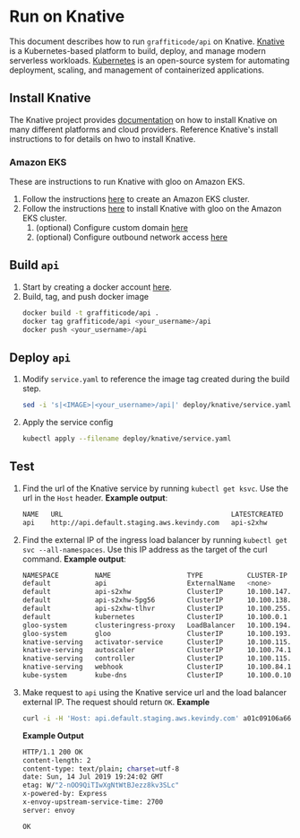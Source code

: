 # Run on Knative
This document describes how to run `graffiticode/api` on Knative.
[Knative](https://Knative.dev) is a Kubernetes-based platform to build, deploy,
and manage modern serverless workloads. [Kubernetes](https://kubernetes.io) is
an open-source system for automating deployment, scaling, and management of
containerized applications.

## Install Knative
The Knative project provides [documentation](https://Knative.dev/docs/install/)
on how to install Knative on many different platforms and cloud providers.
Reference Knative's install instructions to for details on hwo to install
Knative.

### Amazon EKS
These are instructions to run Knative with gloo on Amazon EKS.

1. Follow the instructions [here](https://docs.aws.amazon.com/eks/latest/userguide/getting-started-eksctl.html)
to create an Amazon EKS cluster.
1. Follow the instructions [here](https://knative.dev/docs/install/knative-with-gloo/)
to install Knative with gloo on the Amazon EKS cluster.
   1. (optional) Configure custom domain [here](https://knative.dev/docs/serving/using-a-custom-domain/)
   1. (optional) Configure outbound network access [here](https://knative.dev/docs/serving/outbound-network-access/)

## Build `api`
1. Start by creating a docker account [here](https://hub.docker.com/signup).
1. Build, tag, and push docker image
   ``` bash
   docker build -t graffiticode/api .
   docker tag graffiticode/api <your_username>/api
   docker push <your_username>/api
   ```

## Deploy `api`
1. Modify `service.yaml` to reference the image tag created during the build
step.
   ```bash
   sed -i 's|<IMAGE>|<your_username>/api|' deploy/knative/service.yaml
   ```

1. Apply the service config
   ``` bash
   kubectl apply --filename deploy/knative/service.yaml
   ```

## Test
1. Find the url of the Knative service by running `kubectl get ksvc`. Use the url
in the `Host` header.
   **Example output**:
   ``` bash
   NAME   URL                                          LATESTCREATED   LATESTREADY   READY   REASON
   api    http://api.default.staging.aws.kevindy.com   api-s2xhw       api-s2xhw     True
   ```

1. Find the external IP of the ingress load balancer by running `kubectl get
svc --all-namespaces`. Use this IP address as the target of the curl command.
   **Example output**:
   ``` bash
   NAMESPACE         NAME                   TYPE           CLUSTER-IP       EXTERNAL-IP                                                               PORT(S)                      AGE
   default           api                    ExternalName   <none>           clusteringress-proxy.gloo-system.svc.cluster.local                        <none>                       22m
   default           api-s2xhw              ClusterIP      10.100.147.137   <none>                                                                    80/TCP                       22m
   default           api-s2xhw-5pg56        ClusterIP      10.100.138.214   <none>                                                                    80/TCP                       22m
   default           api-s2xhw-tlhvr        ClusterIP      10.100.255.53    <none>                                                                    9090/TCP,9091/TCP            22m
   default           kubernetes             ClusterIP      10.100.0.1       <none>                                                                    443/TCP                      63m
   gloo-system       clusteringress-proxy   LoadBalancer   10.100.194.184   a01c09106a66611e9bf6606a613a3a90-1877282972.us-east-2.elb.amazonaws.com   80:31670/TCP,443:32658/TCP   46m
   gloo-system       gloo                   ClusterIP      10.100.193.198   <none>                                                                    9977/TCP                     46m
   knative-serving   activator-service      ClusterIP      10.100.115.162   <none>                                                                    80/TCP,81/TCP,9090/TCP       46m
   knative-serving   autoscaler             ClusterIP      10.100.74.11     <none>                                                                    8080/TCP,9090/TCP,443/TCP    46m
   knative-serving   controller             ClusterIP      10.100.115.148   <none>                                                                    9090/TCP                     46m
   knative-serving   webhook                ClusterIP      10.100.84.159    <none>                                                                    443/TCP                      46m
   kube-system       kube-dns               ClusterIP      10.100.0.10      <none>                                                                    53/UDP,53/TCP                63m
   ```
1. Make request to `api` using the Knative service url and the load balancer
external IP. The request should return `OK`.
   **Example**
   ``` bash
   curl -i -H 'Host: api.default.staging.aws.kevindy.com' a01c09106a66611e9bf6606a613a3a90-1877282972.us-east-2.elb.amazonaws.com
   ```
   **Example Output**
   ``` bash
   HTTP/1.1 200 OK
   content-length: 2
   content-type: text/plain; charset=utf-8
   date: Sun, 14 Jul 2019 19:24:02 GMT
   etag: W/"2-nOO9QiTIwXgNtWtBJezz8kv3SLc"
   x-powered-by: Express
   x-envoy-upstream-service-time: 2700
   server: envoy

   OK
   ```
